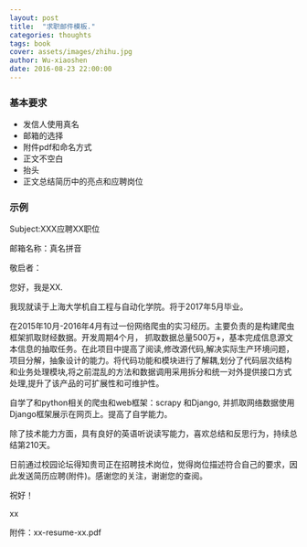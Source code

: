 ```yaml
---
layout: post
title:  "求职邮件模板."
categories: thoughts
tags: book
cover: assets/images/zhihu.jpg
author: Wu-xiaoshen
date: 2016-08-23 22:00:00
---
```


### 基本要求

- 发信人使用真名
- 邮箱的选择
- 附件pdf和命名方式
- 正文不空白
- 抬头
- 正文总结简历中的亮点和应聘岗位


### 示例

Subject:XXX应聘XX职位

邮箱名称：真名拼音

敬启者：

您好，我是XX.

我现就读于上海大学机自工程与自动化学院。将于2017年5月毕业。

在2015年10月-2016年4月有过一份网络爬虫的实习经历。主要负责的是构建爬虫框架抓取财经数据。开发周期4个月， 抓取数据总量500万+，基本完成信息源文本信息的抽取任务。在此项目中提高了阅读,修改源代码,解决实际生产环境问题，项目分解，抽象设计的能力。将代码功能和模块进行了解耦,划分了代码层次结构和业务处理模块,将之前混乱的方法和数据调用采用拆分和统一对外提供接口方式处理,提升了该产品的可扩展性和可维护性。

自学了和python相关的爬虫和web框架：scrapy 和Django, 并抓取网络数据使用Django框架展示在网页上。提高了自学能力。

除了技术能力方面，具有良好的英语听说读写能力，喜欢总结和反思行为，持续总结第210天。

日前通过校园论坛得知贵司正在招聘技术岗位，觉得岗位描述符合自己的要求，因此发送简历应聘(附件)。感谢您的关注，谢谢您的查阅。


祝好！

xx

附件：xx-resume-xx.pdf
